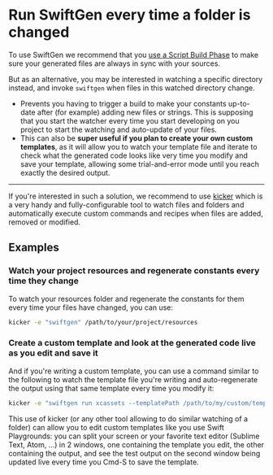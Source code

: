 # Run SwiftGen every time a folder is changed

To use SwiftGen we recommend that you [use a Script Build Phase](Xcode-Integration.md) to make sure your generated files are always in sync with your sources.

But as an alternative, you may be interested in watching a specific directory instead, and invoke `swiftgen` when files in this watched directory change.

* Prevents you having to trigger a build to make your constants up-to-date after (for example) adding new files or strings. This is supposing that you start the watcher every time you start developing on you project to start the watching and auto-update of your files.
* This can also be **super useful if you plan to create your own custom templates**, as it will allow you to watch your template file and iterate to check what the generated code looks like very time you modify and save your template, allowing some trial-and-error mode until you reach exactly the desired output.

---

If you're interested in such a solution, we recommend to use [kicker](https://github.com/alloy/kicker) which is a very handy and fully-configurable tool to watch files and folders and automatically execute custom commands and recipes when files are added, removed or modified.

## Examples

### Watch your project resources and regenerate constants every time they change

To watch your resources folder and regenerate the constants for them every time your files have changed, you can use:

```sh
kicker -e "swiftgen" /path/to/your/project/resources
```

### Create a custom template and look at the generated code live as you edit and save it

And if you're writing a custom template, you can use a command similar to the following to watch the template file you're writing and auto-regenerate the output using that same template every time you modify it:

```sh
kicker -e "swiftgen run xcassets --templatePath /path/to/my/custom/template.stencil --output test-output.swift /path/to/Images.xcassets" /path/to/my/custom/template.stencil
```

This use of kicker (or any other tool allowing to do similar watching of a folder) can allow you to edit custom templates like you use Swift Playgrounds: you can split your screen or your favorite text editor (Sublime Text, Atom, …) in 2 windows, one containing the template you edit, the other containing the output, and see the test output on the second window being updated live every time you Cmd-S to save the template.
